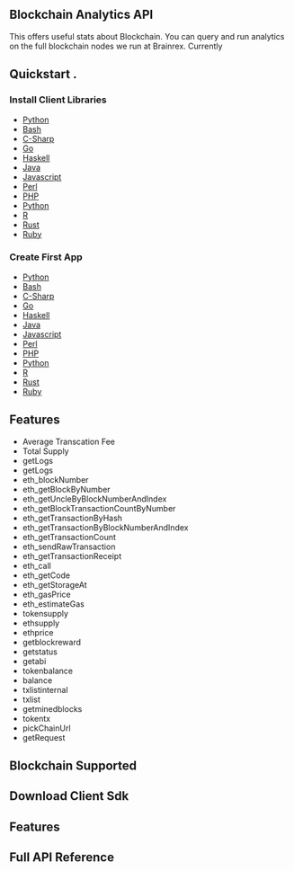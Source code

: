 <!--  -->
## Blockchain Analytics API
This offers useful stats about Blockchain. You can query and run analytics on the full blockchain nodes we run at Brainrex. Currently

## Quickstart .
### Install Client Libraries
 - [Python](python/?id=installation-amp-usage)
 - [Bash](bash/README.md)
 - [C-Sharp](c-sharp/README.md)
 - [Go](go/README.md)
 - [Haskell](haskell/README.md)
 - [Java](java/README.md)
 - [Javascript](javascript/README.md)
 - [Perl](perl/README.md)
 - [PHP](php/README.md)
 - [Python](python/README.md)
 - [R](r/README.md)
 - [Rust](rust/README.md)
 - [Ruby](ruby/README.md)

### Create First App
- [Python](python/BlockchainAPI)
- [Bash](bash/README.md)
- [C-Sharp](c-sharp/README.md)
- [Go](go/README.md)
- [Haskell](haskell/README.md)
- [Java](java/README.md)
- [Javascript](javascript/README.md)
- [Perl](perl/README.md)
- [PHP](php/README.md)
- [Python](python/README.md)
- [R](r/README.md)
- [Rust](rust/README.md)
- [Ruby](ruby/README.md)



## Features
  - Average Transcation Fee
  - Total Supply
  - getLogs
  - getLogs
  - eth_blockNumber
  - eth_getBlockByNumber
  - eth_getUncleByBlockNumberAndIndex
  - eth_getBlockTransactionCountByNumber
  - eth_getTransactionByHash
  - eth_getTransactionByBlockNumberAndIndex
  - eth_getTransactionCount
  - eth_sendRawTransaction
  - eth_getTransactionReceipt
  - eth_call
  - eth_getCode
  - eth_getStorageAt
  - eth_gasPrice
  - eth_estimateGas
  - tokensupply
  - ethsupply
  - ethprice
  - getblockreward
  - getstatus
  - getabi
  - tokenbalance
  - balance
  - txlistinternal
  - txlist
  - getminedblocks
  - tokentx
  - pickChainUrl
  - getRequest

## Blockchain Supported


## Download Client Sdk


## Features

## Full API Reference
